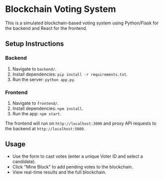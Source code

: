 # Blockchain Voting System

This is a simulated blockchain-based voting system using Python/Flask for the backend and React for the frontend.

## Setup Instructions

### Backend
1. Navigate to `backend/`.
2. Install dependencies: `pip install -r requirements.txt`.
3. Run the server: `python app.py`.

### Frontend
1. Navigate to `frontend/`.
2. Install dependencies: `npm install`.
3. Run the app: `npm start`.

The frontend will run on `http://localhost:3000` and proxy API requests to the backend at `http://localhost:5000`.

## Usage
- Use the form to cast votes (enter a unique Voter ID and select a candidate).
- Click "Mine Block" to add pending votes to the blockchain.
- View real-time results and the full blockchain.